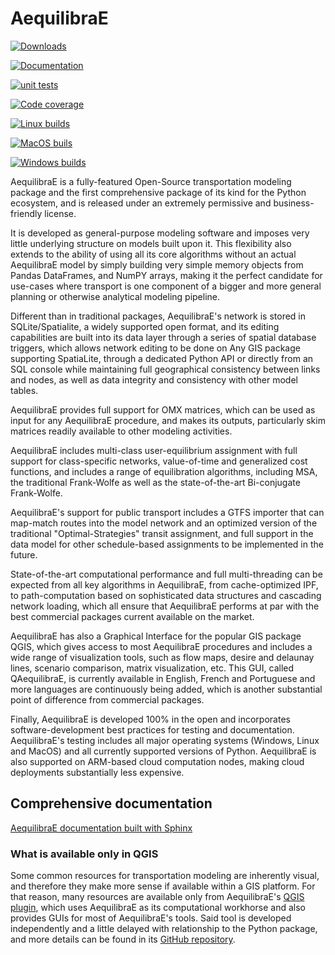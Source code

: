 # AequilibraE

[![Downloads](https://img.shields.io/pypi/dm/aequilibrae.svg?maxAge=2592000)](https://pypi.python.org/pypi/aequilibrae)

[![Documentation](https://github.com/AequilibraE/aequilibrae/actions/workflows/documentation.yml/badge.svg)](https://github.com/AequilibraE/aequilibrae/actions/workflows/documentation.yml)

[![unit tests](https://github.com/AequilibraE/aequilibrae/actions/workflows/unit_tests.yml/badge.svg)](https://github.com/AequilibraE/aequilibrae/actions/workflows/unit_tests.yml)

[![Code coverage](https://github.com/AequilibraE/aequilibrae/actions/workflows/test_linux_with_coverage.yml/badge.svg)](https://github.com/AequilibraE/aequilibrae/actions/workflows/test_linux_with_coverage.yml)

[![Linux builds](https://github.com/AequilibraE/aequilibrae/actions/workflows/build_linux.yml/badge.svg)](https://github.com/AequilibraE/aequilibrae/actions/workflows/build_linux.yml)

[![MacOS buils](https://github.com/AequilibraE/aequilibrae/actions/workflows/build_mac.yml/badge.svg)](https://github.com/AequilibraE/aequilibrae/actions/workflows/build_mac.yml)

[![Windows builds](https://github.com/AequilibraE/aequilibrae/actions/workflows/build_windows.yml/badge.svg)](https://github.com/AequilibraE/aequilibrae/actions/workflows/build_windows.yml)

AequilibraE is a fully-featured Open-Source transportation modeling package and
the first comprehensive package of its kind for the Python ecosystem, and is 
released under an extremely permissive and business-friendly license.

It is developed as general-purpose modeling software and imposes very little 
underlying structure on models built upon it. This flexibility also extends to
the ability of using all its core algorithms without an actual AequilibraE 
model by simply building very simple memory objects from Pandas DataFrames, and
NumPY arrays, making it the perfect candidate for use-cases where transport is 
one component of a bigger and more general planning or otherwise analytical 
modeling pipeline.

Different than in traditional packages, AequilibraE's network is stored in 
SQLite/Spatialite, a widely supported open format, and its editing capabilities
are built into its data layer through a series of spatial database triggers, 
which allows network editing to be done on Any GIS package supporting SpatiaLite, 
through a dedicated Python API or directly from an SQL console while maintaining
full geographical consistency between links and nodes, as well as data integrity
and consistency with other model tables.

AequilibraE provides full support for OMX matrices, which can be used as input
for any AequilibraE procedure, and makes its outputs, particularly skim matrices 
readily available to other modeling activities.

AequilibraE includes multi-class user-equilibrium assignment with full support
for class-specific networks, value-of-time and generalized cost functions, and 
includes a range of equilibration algorithms, including MSA, the traditional 
Frank-Wolfe as well as the state-of-the-art Bi-conjugate Frank-Wolfe.

AequilibraE's support for public transport includes a GTFS importer that can 
map-match routes into the model network and an optimized version of the
traditional "Optimal-Strategies" transit assignment, and full support in the data 
model for other schedule-based assignments to be implemented in the future.

State-of-the-art computational performance and full multi-threading can be 
expected from all key algorithms in AequilibraE, from cache-optimized IPF, 
to path-computation based on sophisticated data structures and cascading network
loading, which all ensure that AequilibraE performs at par with the best
commercial packages current available on the market.

AequilibraE has also a Graphical Interface for the popular GIS package QGIS, 
which gives access to most AequilibraE procedures and includes a wide range of
visualization tools, such as flow maps, desire and delaunay lines, scenario 
comparison, matrix visualization, etc. This GUI, called QAequilibraE, is 
currently available in English, French and Portuguese and more languages are
continuously being added, which is another substantial point of difference from 
commercial packages.

Finally, AequilibraE is developed 100% in the open and incorporates software-development 
best practices for testing and documentation. AequilibraE's testing includes all 
major operating systems (Windows, Linux and MacOS) and all currently supported versions
of Python. AequilibraE is also supported on ARM-based cloud computation nodes, making 
cloud deployments substantially less expensive.

## Comprehensive documentation

[AequilibraE documentation built with Sphinx ](http://www.aequilibrae.com)


### What is available only in QGIS

Some common resources for transportation modeling are inherently visual, and therefore they make more sense if
available within a GIS platform. For that reason, many resources are available only from AequilibraE's 
[QGIS plugin](http://plugins.qgis.org/plugins/qaequilibrae/),
which uses AequilibraE as its computational workhorse and also provides GUIs for most of AequilibraE's tools. Said tool
is developed independently and a little delayed with relationship to the Python package, and more details can be found in its 
[GitHub repository](https://github.com/AequilibraE/qaequilibrae).
